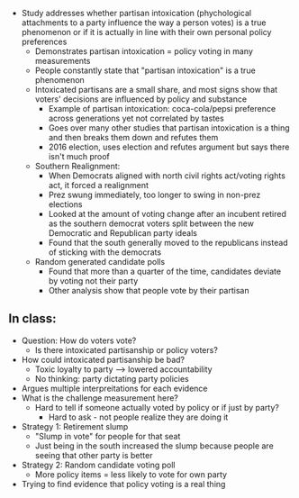- Study addresses whether partisan intoxication (phychological attachments to a party influence the way a person votes) is a true phenomenon or if it is actually in line with their own personal policy preferences
	- Demonstrates partisan intoxication = policy voting in many measurements
	- People constantly state that "partisan intoxication" is a true phenomenon
	- Intoxicated partisans are a small share, and most signs show that voters' decisions are influenced by policy and substance
		- Example of partisan intoxication: coca-cola/pepsi preference across generations yet not correlated by tastes
		- Goes over many other studies that partisan intoxication is a thing and then breaks them down and refutes them
		- 2016 election, uses election and refutes argument but says there isn't much proof
	- Southern Realignment:
		- When Democrats aligned with north civil rights act/voting rights act, it forced a realignment
		- Prez swung immediately, too longer to swing in non-prez elections
		- Looked at the amount of voting change after an incubent retired as the southern democrat voters split between the new Democratic and Republican party ideals
		- Found that the south generally moved to the republicans instead of sticking with the democrats
	- Random generated candidate polls
		- Found that more than a quarter of the time, candidates deviate by voting not their party
		- Other analysis show that people vote by their partisan

## In class:
- Question: How do voters vote?
	- Is there intoxicated partisanship or policy voters?
- How could intoxicated partisanship be bad?
	- Toxic loyalty to party --> lowered accountability
	- No thinking: party dictating party policies
- Argues multiple interpreitations for each evidence
- What is the challenge measurement here?
	- Hard to tell if someone actually voted by policy or if just by party?
		- Hard to ask - not people realize they are doing it
- Strategy 1: Retirement slump
	- "Slump in vote" for people for that seat
	- Just being in the south increased the slump because people are seeing that other party is better
- Strategy 2: Random candidate voting poll
	- More policy items = less likely to vote for own party
- Trying to find evidence that policy voting is a real thing
